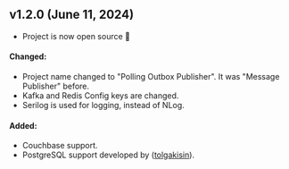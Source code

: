 ## v1.2.0 (June 11, 2024)

- Project is now open source 🥳

#### Changed:
- Project name changed to "Polling Outbox Publisher". It was "Message Publisher" before.
- Kafka and Redis Config keys are changed.
- Serilog is used for logging, instead of NLog.
#### Added:
- Couchbase support.
- PostgreSQL support developed by ([tolgakisin](https://github.com/tolgakisin)).
